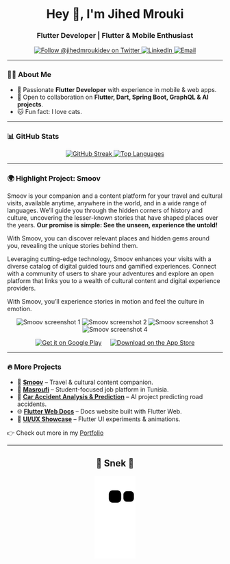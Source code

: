 <h1 align="center">Hey 👋, I'm Jihed Mrouki</h1>
<h3 align="center">Flutter Developer | Flutter & Mobile Enthusiast</h3>

<p align="center">
  <a href="https://twitter.com/jihedmroukidev" target="_blank" rel="noopener noreferrer">
    <img src="https://img.shields.io/twitter/follow/jihedmroukidev?logo=twitter&style=for-the-badge" alt="Follow @jihedmroukidev on Twitter" />
  </a>
  <a href="https://linkedin.com/in/jihed-mrouki" target="_blank" rel="noopener noreferrer">
    <img src="https://img.shields.io/badge/LinkedIn-blue?style=for-the-badge&logo=linkedin&logoColor=white" alt="LinkedIn" />
  </a>
  <a href="mailto:jihed.mrouki@gmail.com" target="_blank" rel="noopener noreferrer">
    <img src="https://img.shields.io/badge/Email-D14836?style=for-the-badge&logo=gmail&logoColor=white" alt="Email" />
  </a>
</p>

---

### 👨‍💻 About Me

- 🚀 Passionate **Flutter Developer** with experience in mobile & web apps.
- 👯 Open to collaboration on **Flutter, Dart, Spring Boot, GraphQL & AI projects**.
- 🐱 Fun fact: I love cats.

---

### 📊 GitHub Stats

<p align="center">
  <a href="https://github.com/JihedMrouki" target="_blank" rel="noopener noreferrer">
    <img src="https://github-readme-streak-stats.herokuapp.com/?user=JihedMrouki&theme=tokyonight" alt="GitHub Streak" width="430"/>
  </a>
  <a href="https://github.com/JihedMrouki?tab=repositories" target="_blank" rel="noopener noreferrer">
    <img src="https://github-readme-stats.vercel.app/api/top-langs/?username=JihedMrouki&layout=compact&theme=tokyonight" alt="Top Languages" width="430"/>
  </a>
</p>

---

### 🌍 Highlight Project: **Smoov**

Smoov is your companion and a content platform for your travel and cultural visits, available anytime, anywhere in the world, and in a wide range of languages. We’ll guide you through the hidden corners of history and culture, uncovering the lesser-known stories that have shaped places over the years. **Our promise is simple: See the unseen, experience the untold!**

With Smoov, you can discover relevant places and hidden gems around you, revealing the unique stories behind them.

Leveraging cutting-edge technology, Smoov enhances your visits with a diverse catalog of digital guided tours and gamified experiences. Connect with a community of users to share your adventures and explore an open platform that links you to a wealth of cultural content and digital experience providers.

With Smoov, you’ll experience stories in motion and feel the culture in emotion.

<p align="center">
  <img src="https://play-lh.googleusercontent.com/ygJYC7gOcC1dj490jSdSMeDNUDaeUokYHF6sZsw-2Qtym0TvdmeSRLD2UjfDnMy4AQ=w5120-h2880-rw" alt="Smoov screenshot 1" width="200" />
  <img src="https://play-lh.googleusercontent.com/XdKTz6tFSXNSIqiUQIGAar46SZQVjLXT9TFzfr3xmTm7BiTuhkjR9XLccevE5NFJ1ROM=w5120-h2880-rw" alt="Smoov screenshot 2" width="200" />
  <img src="https://play-lh.googleusercontent.com/o2xwrEgMvmgaRuvuPaUkXfZckR6Mg7fx1Dlyp7Z71LcquKy4iC2PqRgs_w_95CIpeZty=w5120-h2880-rw" alt="Smoov screenshot 3" width="200" />
  <img src="https://play-lh.googleusercontent.com/2lkzalYv0uI4JfrGhPWuBIXmNShGePF9p_eqaikdZaJPkgaHsUTfT9PoAeYRAM3AGf9M=w5120-h2880-rw" alt="Smoov screenshot 4" width="200" />
</p>

<p align="center" style="display: flex; justify-content: center; gap: 20px; align-items: center;">

  <!-- Google Play -->
  <a href="https://play.google.com/store/apps/details?id=your.app.package" target="_blank" rel="noopener noreferrer">
    <img src="https://upload.wikimedia.org/wikipedia/commons/7/78/Google_Play_Store_badge_EN.svg" 
         alt="Get it on Google Play" 
         style="height: 60px;"/>
  </a>

  <!-- App Store -->
  <a href="https://apps.apple.com/us/app/smoov-my-travel-companion/id6480924972" target="_blank" rel="noopener noreferrer">
    <img src="https://developer.apple.com/assets/elements/badges/download-on-the-app-store.svg" 
         alt="Download on the App Store" 
         style="height: 60px;"/>
  </a>

</p>


---

### 🔥 More Projects

- 📱 <a href="https://smoov-app.com/" target="_blank" rel="noopener noreferrer"><b>Smoov</b></a> – Travel & cultural content companion.
- 💼 <a href="https://github.com/placeholder" target="_blank" rel="noopener noreferrer"><b>Masroufi</b></a> – Student-focused job platform in Tunisia.
- 🤖 <a href="https://github.com/placeholder" target="_blank" rel="noopener noreferrer"><b>Car Accident Analysis & Prediction</b></a> – AI project predicting road accidents.
- 🌐 <a href="https://github.com/placeholder" target="_blank" rel="noopener noreferrer"><b>Flutter Web Docs</b></a> – Docs website built with Flutter Web.
- 🎨 <a href="https://github.com/placeholder" target="_blank" rel="noopener noreferrer"><b>UI/UX Showcase</b></a> – Flutter UI experiments & animations.

👉 Check out more in my <a href="https://github.com/JihedMrouki?tab=repositories" target="_blank" rel="noopener noreferrer">Portfolio</a>

---

<div align="center">
  <h2>🐍 Snek 🐍</h2>
  <img alt="snake eating my contributions" src="https://github.com/JihedMrouki/JihedMrouki/blob/output/github-contribution-grid-snake.svg" />
</div>

